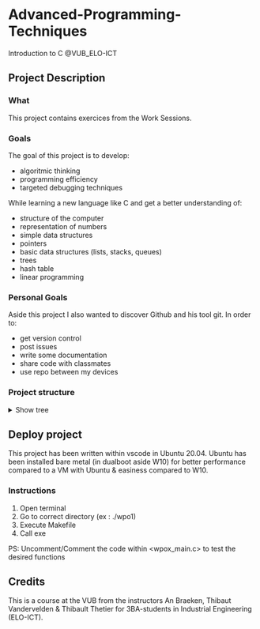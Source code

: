 # Advanced-Programming-Techniques
Introduction to C @VUB_ELO-ICT

## Project Description

### What
This project contains exercices from the Work Sessions. 

### Goals
The goal of this project is to develop:
- algoritmic thinking 
- programming efficiency
- targeted debugging techniques

While learning a new language like C and get a better understanding of:
- structure of the computer
- representation of numbers
- simple data structures
- pointers
- basic data structures (lists, stacks, queues)
- trees
- hash table
- linear programming

### Personal Goals
Aside this project I also wanted to discover Github and his tool git.
In order to:
- get version control
- post issues
- write some documentation
- share code with classmates 
- use repo between my devices

### Project structure

<details>
  <summary>Show tree</summary>
'''  
.
├── README.md
├── sandbox
│   ├── Makefile
│   ├── README.md
│   └── src
│       └── sandbox.c
├── wpo1
│   ├── Makefile
│   └── src
│       ├── lib_matrix.h
│       ├── lib_str.h
│       ├── matrixconv.c
│       ├── matrixmul.c
│       ├── strcat.c
│       ├── strcntdel.c
│       ├── strcpos.c
│       ├── strcpy.c
│       ├── strfree.c
│       ├── strlen.c
│       ├── strsplit.c
│       └── wpo1_main.c
│   
├── wpo2
│   ├── files
│   │   └── config.txt
│   ├── Makefile
│   └── src
│       ├── area.c
│       ├── bitdecomp.c
│       ├── countchar.c
│       ├── fancyprint.c
│       ├── readconfigfile.c
│       ├── readoperation.c
│       ├── wpo2_lib.h
│       └── wpo2_main.c
│   
├── wpo3
│   ├── Makefile
│   └── src
│       ├── bitdecomp2.c
│       ├── floatingpointemulator.c
│       ├── wpo3_lib.h
│       └── wpo3_main.c
│   
├── wpo4
│   ├── Makefile
│   └── src
│       ├── dequeue.c
│       ├── dequeuelq.c
│       ├── enqueue.c
│       ├── enqueuelq.c
│       ├── enqueuelqsorted.c
│       ├── initlinkedqueue.c
│       ├── popstack.c
│       ├── pushstack.c
│       ├── readrb.c
│       ├── wpo4_lib.h
│       ├── wpo4_main.c
│       └── writerb.c
│   
└── wpo5
    ├── Makefile
    └── src
        ├── dijkstra.c
        ├── wpo5_lib.h
        └── wpo5_main.c
'''
</details>

## Deploy project
This project has been written within vscode in Ubuntu 20.04.
Ubuntu has been installed bare metal (in dualboot aside W10) for better performance compared to a VM with Ubuntu & easiness compared to W10.

### Instructions
1. Open terminal
2. Go to correct directory (ex : ./wpo1)
3. Execute Makefile
4. Call exe

PS: Uncomment/Comment the code within <wpox_main.c> to test the desired functions

## Credits 
This is a course at the VUB from the instructors An Braeken, Thibaut Vandervelden & Thibault Thetier for 3BA-students in Industrial Engineering (ELO-ICT).

